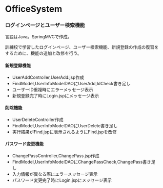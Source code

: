 # OfficeSystem

<h3>ログインページとユーザー検索機能</h3>
<p>言語はJava。SpringMVCで作成。</p>
<p>訓練校で学習したログインページ、ユーザー検索機能、新規登録の作成の復習をするために、機能の追加と改修を行う。</p>

<h4>新規登録機能</h4>
<ul>
    <li>UserAddController,UserAdd.jsp作成</li>
    <li>FindModel,UserInfoModelDAOにUserAdd,IdCheck書き足し</li>
    <li>ユーザーID重複時にエラーメッセージ表示</li>
    <li>新規登録完了時にLogin.jspにメッセージ表示</li>
</ul>
<h4>削除機能</h4>
<ul>
    <li>UserDeleteController作成</li>
    <li>FindModel,UserInfoModelDAOにUserDelete書き足し</li>
    <li>実行結果がFind.jspに表示されるようにFind.jspを改修</li>
</ul>
<h4>パスワード変更機能</h4>
<ul>
    <li>ChangePassController,ChangePass.jsp作成</li>
    <li>FindModel,UserInfoModelDAOにChangePassCheck,ChangePass書き足し</li>
    <li>入力情報が異なる際にエラーメッセージ表示</li>
    <li>パスワード変更完了時にLogin.jspにメッセージ表示</li>
</ul>
